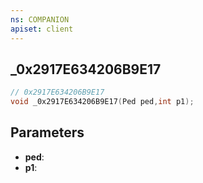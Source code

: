 ```yaml
---
ns: COMPANION
apiset: client
---
```

## _0x2917E634206B9E17

```c
// 0x2917E634206B9E17
void _0x2917E634206B9E17(Ped ped,int p1);
```


## Parameters
* **ped**:
* **p1**:



